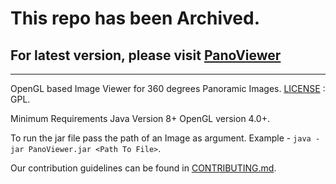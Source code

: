 # This repo has been Archived.

## For latest version, please visit [PanoViewer](https://github.com/GhostFoxSledgehammer/PanoViewer)

---
OpenGL based Image Viewer for 360 degrees Panoramic Images.
[LICENSE](LICENSE) : GPL.

Minimum Requirements
Java Version 8+
OpenGL version 4.0+.

To run the jar file pass the path of an Image as argument.
Example - `java -jar PanoViewer.jar <Path To File>`.

Our contribution guidelines can be found in [CONTRIBUTING.md](CONTRIBUTING.md).

